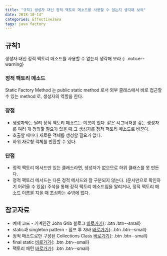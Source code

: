 ```yaml
---
title: "규칙1 생성자 대신 정적 팩토리 메소드를 사용할 수 없는지 생각해 보라"
date: 2018-10-14"
categories: EffectiveJava
tags: java factory
---
```


## 규칙1
생성자 대신 정적 팩토리 메소드를 사용할 수 없는지 생각해 보라
{: .notice--warning}

### 정적 팩토리 메소드
Static Factory Method 는 public static method 로서 외부 클래스에서 바로 접근할 수 있는 method 로, 생성자의 역할을 한다.

### 장점
* 생성자와는 달리 정적 팩토리 메소드는 이름이 있다.
  같은 시그너처를 갖는 생성자를 여러 개 정의할 필요가 있을 때 그 생성자를 정적 팩토리 메소드로 바꾼다.
* 호출할 때마다 새로운 객체를 생성할 필요가 없다.
* 하위 자료형 객체를 반환할 수 있다.

### 단점
* 정적 팩토리 메서드만 있는 클래스라면, 생성자가 없으므로 하위 클래스를 못 만든다.
* 정적 팩토리 메서드는 다른 정적 메서드와 잘 구분되지 않는다. (문서만으로 확인하기 어려울 수 있음)
주석을 통해 정적 팩토리 메소드임을 알리거나, 정적 팩토리 메소드 이름을 지을 때 조심하는 수밖에 없다.

## 참고자료
* 예제 코드 - 기계인간 John Grib 블로그 [바로가기](https://johngrib.github.io/wiki/static-factory-method-pattern/){: .btn .btn--small}
* static과 singleton pattern - 점프 투 자바 [바로가기](https://wikidocs.net/228){: .btn .btn--small}
* 정적 메소드로만 구성된 Collections Class [바로가기](http://www.incodom.kr/Java/java.util.Collections){: .btn .btn--small}
* final static [바로가기](https://djkeh.github.io/articles/Why-should-final-member-variables-be-conventionally-static-in-Java-kor/){: .btn .btn--small}
* 팩토리 패턴 [바로가기](http://jusungpark.tistory.com/14){: .btn .btn--small}
